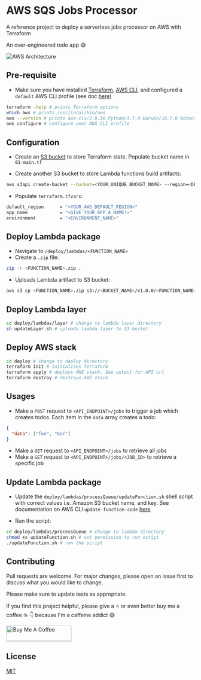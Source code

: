 # AWS SQS Jobs Processor

A reference project to deploy a serverless jobs processor on AWS with Terraform

An over-engineered todo app :sweat_smile:

![AWS Architecture](img/aws-sqs.JPG)

## Pre-requisite

- Make sure you have installed [Terraform](https://learn.hashicorp.com/tutorials/terraform/install-cli), [AWS CLI](https://docs.aws.amazon.com/cli/latest/userguide/install-cliv2-mac.html#cliv2-mac-prereq), and configured a `default` AWS CLI profile (see doc [here](https://docs.aws.amazon.com/cli/latest/userguide/cli-configure-quickstart.html#cli-configure-quickstart-profiles))

```bash
terraform -help # prints Terraform options
which aws # prints /usr/local/bin/aws
aws --version # prints aws-cli/2.0.36 Python/3.7.4 Darwin/18.7.0 botocore/2.0.0
aws configure # configure your AWS CLI profile
```

## Configuration

- Create an [S3 bucket](https://www.terraform.io/docs/language/settings/backends/s3.html) to store Terraform state. Populate bucket name in `01-main.tf`

- Create another S3 bucket to store Lambda functions build artifacts:

```bash
aws s3api create-bucket --bucket=<YOUR_UNIQUE_BUCKET_NAME> --region=<DEFAULT_REGION>
```

- Populate `terraform.tfvars`:

```bash
default_region      = "<YOUR_AWS_DEFAULT_REGION>"
app_name            = "<GIVE_YOUR_APP_A_NAME!>"
environment         = "<ENVIRONMENT_NAME>"
```

## Deploy Lambda package

- Navigate to `/deploy/lambdas/<FUNCTION_NAME>`
- Create a `.zip` file:

```bash
zip -r <FUNCTION_NAME>.zip .
```

- Uploads Lambda artifact to S3 bucket:

```bash
aws s3 cp <FUNCTION_NAME>.zip s3://<BUCKET_NAME>/v1.0.0/<FUNCTION_NAME>.zip
```

## Deploy Lambda layer

```bash
cd deploy/lambdas/layer # change to lambda layer directory
sh updateLayer.sh # uploads lambda layer to S3 bucket
```

## Deploy AWS stack

```bash
cd deploy # change to deploy directory
terraform init # initialises Terraform
terraform apply # deploys AWS stack. See output for API url
terraform destroy # destroys AWS stack
```

## Usages

- Make a `POST` request to `<API_ENDPOINT>/jobs` to trigger a job which creates todos. Each item in the `data` array creates a todo:

```json
{
  "data": ["foo", "bar"]
}
```

- Make a `GET` request to `<API_ENDPOINT>/jobs` to retrieve all jobs
- Make a `GET` request to `<API_ENDPOINT>/jobs/<JOB_ID>` to retrieve a specific job

## Update Lambda package

- Update the `deploy/lambdas/processQueue/updateFunction.sh` shell script with correct values i.e. Amazon S3 bucket name, and key. See documentation on AWS CLI `update-function-code` [here](https://awscli.amazonaws.com/v2/documentation/api/latest/reference/lambda/update-function-code.html)

- Run the script:

```bash
cd deploy/lambdas/processQueue # change to lambda directory
chmod +x updateFunction.sh # set permission to run script
./updateFunction.sh # run the script
```

## Contributing

Pull requests are welcome. For major changes, please open an issue first to discuss what you would like to change.

Please make sure to update tests as appropriate.

If you find this project helpful, please give a :star: or even better buy me a coffee :coffee: :point_down: because I'm a caffeine addict :sweat_smile:

<a href="https://www.buymeacoffee.com/matlau" target="_blank"><img src="https://www.buymeacoffee.com/assets/img/custom_images/orange_img.png" alt="Buy Me A Coffee" style="height: 41px !important;width: 174px !important;box-shadow: 0px 3px 2px 0px rgba(190, 190, 190, 0.5) !important;-webkit-box-shadow: 0px 3px 2px 0px rgba(190, 190, 190, 0.5) !important;" ></a>

## License

[MIT](https://choosealicense.com/licenses/mit/)
